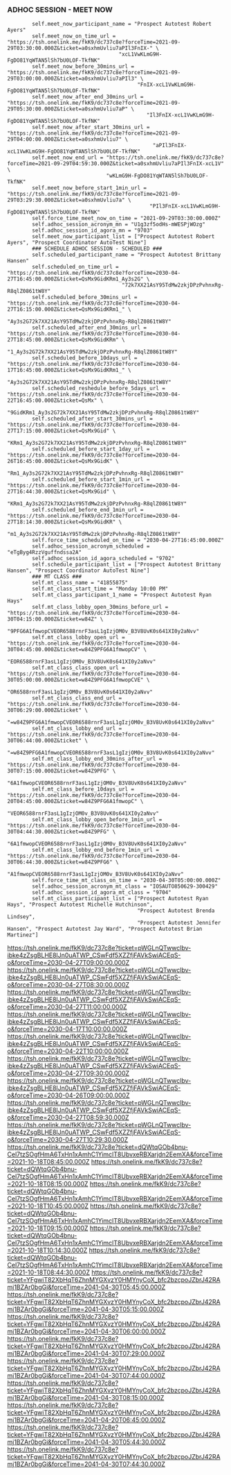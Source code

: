 ### ADHOC SESSION - MEET NOW ###
            self.meet_now_participant_name = "Prospect Autotest Robert Ayers"
            self.meet_now_on_time_url = "https://tsh.onelink.me/fkK9/dc737c8e?forceTime=2021-09-29T03:30:00.000Z&ticket=a0sxhmUvliu7aPIl3FnIX-" \
                                        "xcL1VwKLmG9H-FgDO81YqWTAN5lSh7bU0LOF-TkfNK"
            self.meet_now_before_30mins_url = "https://tsh.onelink.me/fkK9/dc737c8e?forceTime=2021-09-29T03:00:00.000Z&ticket=a0sxhmUvliu7aPIl3" \
                                              "FnIX-xcL1VwKLmG9H-FgDO81YqWTAN5lSh7bU0LOF-TkfNK"
            self.meet_now_after_end_30mins_url = "https://tsh.onelink.me/fkK9/dc737c8e?forceTime=2021-09-29T05:30:00.000Z&ticket=a0sxhmUvliu7aP" \
                                                 "Il3FnIX-xcL1VwKLmG9H-FgDO81YqWTAN5lSh7bU0LOF-TkfNK"
            self.meet_now_after_start_30mins_url = "https://tsh.onelink.me/fkK9/dc737c8e?forceTime=2021-09-29T04:00:00.000Z&ticket=a0sxhmUvliu7" \
                                                   "aPIl3FnIX-xcL1VwKLmG9H-FgDO81YqWTAN5lSh7bU0LOF-TkfNK"
            self.meet_now_end_url = "https://tsh.onelink.me/fkK9/dc737c8e?forceTime=2021-09-29T04:59:30.000Z&ticket=a0sxhmUvliu7aPIl3FnIX-xcL1V" \
                                    "wKLmG9H-FgDO81YqWTAN5lSh7bU0LOF-TkfNK"
            self.meet_now_before_start_1min_url = "https://tsh.onelink.me/fkK9/dc737c8e?forceTime=2021-09-29T03:29:30.000Z&ticket=a0sxhmUvliu7a" \
                                                  "PIl3FnIX-xcL1VwKLmG9H-FgDO81YqWTAN5lSh7bU0LOF-TkfNK"
            self.force_time_meet_now_on_time = "2021-09-29T03:30:00.000Z"
            self.adhoc_session_acronym_mn = "U1g3zf5odHs-mWESPjWOzg"
            self.adhoc_session_id_agora_mn = "9703"
            self.meet_now_participant_list = ["Prospect Autotest Robert Ayers", "Prospect Coordinator AutoTest Nine"]
            ### SCHEDULE ADHOC SESSION - SCHEDULED ###
            self.scheduled_participant_name = "Prospect Autotest Brittany Hansen"
            self.scheduled_on_time_url = "https://tsh.onelink.me/fkK9/dc737c8e?forceTime=2030-04-27T16:45:00.000Z&ticket=QsMx9GidKRm1_Ay3s2G" \
                                         "72k7XX21AsY95TdMw2zkjDPzPvhnxRg-R8qlZ0861tW8Y"
            self.scheduled_before_30mins_url = "https://tsh.onelink.me/fkK9/dc737c8e?forceTime=2030-04-27T16:15:00.000Z&ticket=QsMx9GidKRm1_" \
                                               "Ay3s2G72k7XX21AsY95TdMw2zkjDPzPvhnxRg-R8qlZ0861tW8Y"
            self.scheduled_after_end_30mins_url = "https://tsh.onelink.me/fkK9/dc737c8e?forceTime=2030-04-27T18:45:00.000Z&ticket=QsMx9GidKRm" \
                                                  "1_Ay3s2G72k7XX21AsY95TdMw2zkjDPzPvhnxRg-R8qlZ0861tW8Y"
            self.scheduled_before_10days_url = "https://tsh.onelink.me/fkK9/dc737c8e?forceTime=2030-04-17T16:45:00.000Z&ticket=QsMx9GidKRm1_" \
                                               "Ay3s2G72k7XX21AsY95TdMw2zkjDPzPvhnxRg-R8qlZ0861tW8Y"
            self.scheduled_reshedule_before_5days_url = "https://tsh.onelink.me/fkK9/dc737c8e?forceTime=2030-04-22T16:45:00.000Z&ticket=QsMx" \
                                                        "9GidKRm1_Ay3s2G72k7XX21AsY95TdMw2zkjDPzPvhnxRg-R8qlZ0861tW8Y"
            self.scheduled_after_start_30mins_url = "https://tsh.onelink.me/fkK9/dc737c8e?forceTime=2030-04-27T17:15:00.000Z&ticket=QsMx9Gid" \
                                                    "KRm1_Ay3s2G72k7XX21AsY95TdMw2zkjDPzPvhnxRg-R8qlZ0861tW8Y"
            self.scheduled_before_start_1day_url = "https://tsh.onelink.me/fkK9/dc737c8e?forceTime=2030-04-26T16:45:00.000Z&ticket=QsMx9GidK" \
                                                   "Rm1_Ay3s2G72k7XX21AsY95TdMw2zkjDPzPvhnxRg-R8qlZ0861tW8Y"
            self.scheduled_before_start_1min_url = "https://tsh.onelink.me/fkK9/dc737c8e?forceTime=2030-04-27T16:44:30.000Z&ticket=QsMx9Gid" \
                                                   "KRm1_Ay3s2G72k7XX21AsY95TdMw2zkjDPzPvhnxRg-R8qlZ0861tW8Y"
            self.scheduled_before_end_1min_url = "https://tsh.onelink.me/fkK9/dc737c8e?forceTime=2030-04-27T18:14:30.000Z&ticket=QsMx9GidKR" \
                                                 "m1_Ay3s2G72k7XX21AsY95TdMw2zkjDPzPvhnxRg-R8qlZ0861tW8Y"
            self.force_time_scheduled_on_time = "2030-04-27T16:45:00.000Z"
            self.adhoc_session_acronym_scheduled = "eTgByg4RzzVguffndssa2A"
            self.adhoc_session_id_agora_scheduled = "9702"
            self.schedule_participant_list = ["Prospect Autotest Brittany Hansen", "Prospect Coordinator AutoTest Nine"]
            ### MT CLASS ###
            self.mt_class_name = "41855875"
            self.mt_class_start_time = "Monday 10:00 PM"
            self.mt_class_participant_1_name = "Prospect Autotest Ryan Hays"
            self.mt_class_lobby_open_30mins_before_url = "https://tsh.onelink.me/fkK9/dc737c8e?forceTime=2030-04-30T04:15:00.000Z&ticket=w84Z" \
                                                         "9PFG6A1fmwopCVEOR6588rnrF3asL1gIzjOM0v_B3V8UvK0s641XI0y2aNvv"
            self.mt_class_lobby_open_url = "https://tsh.onelink.me/fkK9/dc737c8e?forceTime=2030-04-30T04:45:00.000Z&ticket=w84Z9PFG6A1fmwopCV" \
                                           "EOR6588rnrF3asL1gIzjOM0v_B3V8UvK0s641XI0y2aNvv"
            self.mt_class_class_open_url = "https://tsh.onelink.me/fkK9/dc737c8e?forceTime=2030-04-30T05:00:00.000Z&ticket=w84Z9PFG6A1fmwopCVE" \
                                           "OR6588rnrF3asL1gIzjOM0v_B3V8UvK0s641XI0y2aNvv"
            self.mt_class_class_end_url = "https://tsh.onelink.me/fkK9/dc737c8e?forceTime=2030-04-30T06:29:00.000Z&ticket" \
                                          "=w84Z9PFG6A1fmwopCVEOR6588rnrF3asL1gIzjOM0v_B3V8UvK0s641XI0y2aNvv"
            self.mt_class_lobby_end_url = "https://tsh.onelink.me/fkK9/dc737c8e?forceTime=2030-04-30T06:44:00.000Z&ticket" \
                                          "=w84Z9PFG6A1fmwopCVEOR6588rnrF3asL1gIzjOM0v_B3V8UvK0s641XI0y2aNvv"
            self.mt_class_lobby_end_30mins_after_url = "https://tsh.onelink.me/fkK9/dc737c8e?forceTime=2030-04-30T07:15:00.000Z&ticket=w84Z9PFG" \
                                                       "6A1fmwopCVEOR6588rnrF3asL1gIzjOM0v_B3V8UvK0s641XI0y2aNvv"
            self.mt_class_before_10days_url = "https://tsh.onelink.me/fkK9/dc737c8e?forceTime=2030-04-20T04:45:00.000Z&ticket=w84Z9PFG6A1fmwopC" \
                                              "VEOR6588rnrF3asL1gIzjOM0v_B3V8UvK0s641XI0y2aNvv"
            self.mt_class_lobby_open_before_1min_url = "https://tsh.onelink.me/fkK9/dc737c8e?forceTime=2030-04-30T04:44:30.000Z&ticket=w84Z9PFG" \
                                                       "6A1fmwopCVEOR6588rnrF3asL1gIzjOM0v_B3V8UvK0s641XI0y2aNvv"
            self.mt_class_lobby_end_before_1min_url = "https://tsh.onelink.me/fkK9/dc737c8e?forceTime=2030-04-30T06:44:30.000Z&ticket=w84Z9PFG6" \
                                                      "A1fmwopCVEOR6588rnrF3asL1gIzjOM0v_B3V8UvK0s641XI0y2aNvv"
            self.force_time_mt_class_on_time = "2030-04-30T05:00:00.000Z"
            self.adhoc_session_acronym_mt_class = "IOSAUTO850629-300429"
            self.adhoc_session_id_agora_mt_class = "9704"
            self.mt_class_participant_list = ["Prospect Autotest Ryan Hays", "Prospect Autotest Michelle Hutchinson",
                                              "Prospect Autotest Brenda Lindsey",
                                              "Prospect Autotest Jennifer Hansen", "Prospect Autotest Jay Ward", "Prospect Autotest Brian Martinez"]
                                              
                                              
                                              
https://tsh.onelink.me/fkK9/dc737c8e?ticket=pWGLnQTwwclbv-ibke4zZsgBLHE8lJn0uATWP_CSwFdf5XZZfjFAVkSwiACEqS-o&forceTime=2030-04-27T09:00:00.000Z
https://tsh.onelink.me/fkK9/dc737c8e?ticket=pWGLnQTwwclbv-ibke4zZsgBLHE8lJn0uATWP_CSwFdf5XZZfjFAVkSwiACEqS-o&forceTime=2030-04-27T08:30:00.000Z
https://tsh.onelink.me/fkK9/dc737c8e?ticket=pWGLnQTwwclbv-ibke4zZsgBLHE8lJn0uATWP_CSwFdf5XZZfjFAVkSwiACEqS-o&forceTime=2030-04-27T11:00:00.000Z
https://tsh.onelink.me/fkK9/dc737c8e?ticket=pWGLnQTwwclbv-ibke4zZsgBLHE8lJn0uATWP_CSwFdf5XZZfjFAVkSwiACEqS-o&forceTime=2030-04-17T10:00:00.000Z
https://tsh.onelink.me/fkK9/dc737c8e?ticket=pWGLnQTwwclbv-ibke4zZsgBLHE8lJn0uATWP_CSwFdf5XZZfjFAVkSwiACEqS-o&forceTime=2030-04-22T10:00:00.000Z
https://tsh.onelink.me/fkK9/dc737c8e?ticket=pWGLnQTwwclbv-ibke4zZsgBLHE8lJn0uATWP_CSwFdf5XZZfjFAVkSwiACEqS-o&forceTime=2030-04-27T09:30:00.000Z
https://tsh.onelink.me/fkK9/dc737c8e?ticket=pWGLnQTwwclbv-ibke4zZsgBLHE8lJn0uATWP_CSwFdf5XZZfjFAVkSwiACEqS-o&forceTime=2030-04-26T09:00:00.000Z
https://tsh.onelink.me/fkK9/dc737c8e?ticket=pWGLnQTwwclbv-ibke4zZsgBLHE8lJn0uATWP_CSwFdf5XZZfjFAVkSwiACEqS-o&forceTime=2030-04-27T08:59:30.000Z
https://tsh.onelink.me/fkK9/dc737c8e?ticket=pWGLnQTwwclbv-ibke4zZsgBLHE8lJn0uATWP_CSwFdf5XZZfjFAVkSwiACEqS-o&forceTime=2030-04-27T10:29:30.000Z
https://tsh.onelink.me/fkK9/dc737c8e?ticket=dQWtqGOb4bnu-Cel7tzSOgfHmA6TxHn1xAmhC1YimclT8UbvxeRBXarjdn2EemXA&forceTime=2021-10-18T08:45:00.000Z
https://tsh.onelink.me/fkK9/dc737c8e?ticket=dQWtqGOb4bnu-Cel7tzSOgfHmA6TxHn1xAmhC1YimclT8UbvxeRBXarjdn2EemXA&forceTime=2021-10-18T08:15:00.000Z
https://tsh.onelink.me/fkK9/dc737c8e?ticket=dQWtqGOb4bnu-Cel7tzSOgfHmA6TxHn1xAmhC1YimclT8UbvxeRBXarjdn2EemXA&forceTime=2021-10-18T10:45:00.000Z
https://tsh.onelink.me/fkK9/dc737c8e?ticket=dQWtqGOb4bnu-Cel7tzSOgfHmA6TxHn1xAmhC1YimclT8UbvxeRBXarjdn2EemXA&forceTime=2021-10-18T09:15:00.000Z
https://tsh.onelink.me/fkK9/dc737c8e?ticket=dQWtqGOb4bnu-Cel7tzSOgfHmA6TxHn1xAmhC1YimclT8UbvxeRBXarjdn2EemXA&forceTime=2021-10-18T10:14:30.000Z
https://tsh.onelink.me/fkK9/dc737c8e?ticket=dQWtqGOb4bnu-Cel7tzSOgfHmA6TxHn1xAmhC1YimclT8UbvxeRBXarjdn2EemXA&forceTime=2021-10-18T08:44:30.000Z
https://tsh.onelink.me/fkK9/dc737c8e?ticket=YFgwiT82XbHqT6ZhnMYGXvzY0HMYnyCoX_bfc2bzcpoJZbrJ42RAmj1BZAr0bgGi&forceTime=2041-04-30T05:45:00.000Z
https://tsh.onelink.me/fkK9/dc737c8e?ticket=YFgwiT82XbHqT6ZhnMYGXvzY0HMYnyCoX_bfc2bzcpoJZbrJ42RAmj1BZAr0bgGi&forceTime=2041-04-30T05:15:00.000Z
https://tsh.onelink.me/fkK9/dc737c8e?ticket=YFgwiT82XbHqT6ZhnMYGXvzY0HMYnyCoX_bfc2bzcpoJZbrJ42RAmj1BZAr0bgGi&forceTime=2041-04-30T06:00:00.000Z
https://tsh.onelink.me/fkK9/dc737c8e?ticket=YFgwiT82XbHqT6ZhnMYGXvzY0HMYnyCoX_bfc2bzcpoJZbrJ42RAmj1BZAr0bgGi&forceTime=2041-04-30T07:29:00.000Z
https://tsh.onelink.me/fkK9/dc737c8e?ticket=YFgwiT82XbHqT6ZhnMYGXvzY0HMYnyCoX_bfc2bzcpoJZbrJ42RAmj1BZAr0bgGi&forceTime=2041-04-30T07:44:00.000Z
https://tsh.onelink.me/fkK9/dc737c8e?ticket=YFgwiT82XbHqT6ZhnMYGXvzY0HMYnyCoX_bfc2bzcpoJZbrJ42RAmj1BZAr0bgGi&forceTime=2041-04-30T08:15:00.000Z
https://tsh.onelink.me/fkK9/dc737c8e?ticket=YFgwiT82XbHqT6ZhnMYGXvzY0HMYnyCoX_bfc2bzcpoJZbrJ42RAmj1BZAr0bgGi&forceTime=2041-04-20T06:45:00.000Z
https://tsh.onelink.me/fkK9/dc737c8e?ticket=YFgwiT82XbHqT6ZhnMYGXvzY0HMYnyCoX_bfc2bzcpoJZbrJ42RAmj1BZAr0bgGi&forceTime=2041-04-30T05:44:30.000Z
https://tsh.onelink.me/fkK9/dc737c8e?ticket=YFgwiT82XbHqT6ZhnMYGXvzY0HMYnyCoX_bfc2bzcpoJZbrJ42RAmj1BZAr0bgGi&forceTime=2041-04-30T07:44:30.000Z
